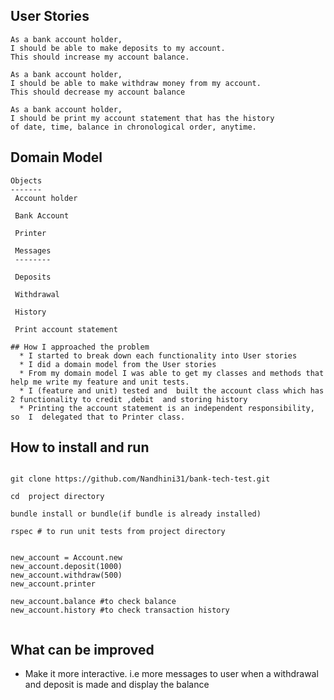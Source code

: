 ## User Stories
```
As a bank account holder,
I should be able to make deposits to my account.
This should increase my account balance.
```

```
As a bank account holder,
I should be able to make withdraw money from my account.
This should decrease my account balance

```

```
As a bank account holder,
I should be print my account statement that has the history
of date, time, balance in chronological order, anytime.

```
 ## Domain Model

 ```
 Objects
 -------
  Account holder

  Bank Account

  Printer

  Messages
  --------

  Deposits

  Withdrawal

  History

  Print account statement

```
```
## How I approached the problem
  * I started to break down each functionality into User stories
  * I did a domain model from the User stories
  * From my domain model I was able to get my classes and methods that help me write my feature and unit tests.
  * I (feature and unit) tested and  built the account class which has 2 functionality to credit ,debit  and storing history  
  * Printing the account statement is an independent responsibility, so  I  delegated that to Printer class.
```

## How to install and run
```

git clone https://github.com/Nandhini31/bank-tech-test.git

cd  project directory

bundle install or bundle(if bundle is already installed)

rspec # to run unit tests from project directory


new_account = Account.new
new_account.deposit(1000)
new_account.withdraw(500)
new_account.printer

new_account.balance #to check balance
new_account.history #to check transaction history


```

## What can be improved
* Make it more interactive. i.e more messages to user when a withdrawal and deposit is made and display the balance

